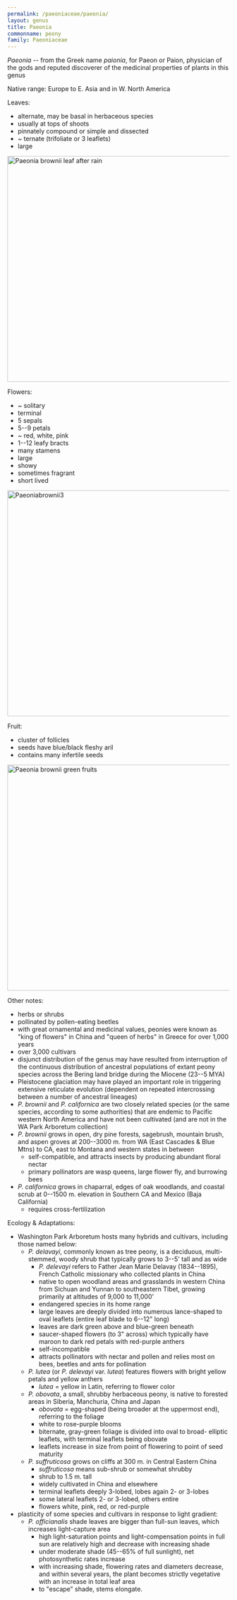 ```yaml
---
permalink: /paeoniaceae/paeonia/
layout: genus
title: Paeonia
commonname: peony
family: Paeoniaceae
---
```


*Paeonia* -- from the Greek name *paionia*, for Paeon or Paion, physician of the gods and reputed discoverer of the medicinal properties of plants in this genus

Native range: Europe to E. Asia and in W. North America

Leaves:
  - alternate, may be basal in herbaceous species
  - usually at tops of shoots
  - pinnately compound or simple and dissected
  - ~ ternate (trifoliate or 3 leaflets)
  - large

<a title="Thayne Tuason / CC BY-SA (https://creativecommons.org/licenses/by-sa/4.0)" href="https://commons.wikimedia.org/wiki/File:Paeonia_brownii_leaf_after_rain.jpg"><img width="512" alt="Paeonia brownii leaf after rain" src="https://upload.wikimedia.org/wikipedia/commons/thumb/2/2c/Paeonia_brownii_leaf_after_rain.jpg/512px-Paeonia_brownii_leaf_after_rain.jpg"></a>

Flowers:
  - ~ solitary
  - terminal
  - 5 sepals
  - 5--9 petals
  - ~ red, white, pink
  - 1--12 leafy bracts
  - many stamens
  - large
  - showy
  - sometimes fragrant
  - short lived

<a title="Cassondra Skinner / Public domain" href="https://commons.wikimedia.org/wiki/File:Paeoniabrownii3.jpg"><img width="512" alt="Paeoniabrownii3" src="https://upload.wikimedia.org/wikipedia/commons/4/4d/Paeoniabrownii3.jpg"></a>

Fruit:
  - cluster of follicles
  - seeds have blue/black fleshy aril
  - contains many infertile seeds

<a title="Thayne Tuason / CC BY-SA (https://creativecommons.org/licenses/by-sa/4.0)" href="https://commons.wikimedia.org/wiki/File:Paeonia_brownii_green_fruits.jpg"><img width="512" alt="Paeonia brownii green fruits" src="https://upload.wikimedia.org/wikipedia/commons/thumb/8/8e/Paeonia_brownii_green_fruits.jpg/512px-Paeonia_brownii_green_fruits.jpg"></a>

Other notes:
  - herbs or shrubs
  - pollinated by pollen-eating beetles
  - with great ornamental and medicinal values, peonies were known as "king of flowers" in China and "queen of herbs" in Greece for over 1,000 years
  - over 3,000 cultivars
  - disjunct distribution of the genus may have resulted from interruption of the continuous distribution of ancestral populations of extant peony species across the Bering land bridge during the Miocene (23--5 MYA)
  - Pleistocene glaciation may have played an important role in triggering extensive reticulate evolution (dependent on repeated intercrossing between a number of ancestral lineages)
  - *P. brownii* and *P. californica* are two closely related species (or the same species, according to some authorities) that are endemic to Pacific western North America and have not been cultivated (and are not in the WA Park Arboretum collection)
  - *P. brownii* grows in open, dry pine forests, sagebrush, mountain brush, and aspen groves at 200--3000 m. from WA (East Cascades & Blue Mtns) to CA, east to Montana and western states in between
    - self-compatible, and attracts insects by producing abundant floral nectar
    - primary pollinators are wasp queens, large flower fly, and burrowing bees
  - *P. californica* grows in chaparral, edges of oak woodlands, and coastal scrub at 0--1500 m. elevation in Southern CA and Mexico (Baja California)
    - requires cross-fertilization

Ecology & Adaptations:
  - Washington Park Arboretum hosts many hybrids and cultivars, including those named below:
    - *P. delavayi*, commonly known as tree peony, is a deciduous, multi-stemmed, woody shrub that typically grows to 3--5' tall and as wide
      - *P. delevayi* refers to Father Jean Marie Delavay (1834--1895), French Catholic missionary who collected plants in China
      - native to open woodland areas and grasslands in western China from Sichuan and Yunnan to southeastern Tibet, growing primarily at altitudes of 9,000 to 11,000'
      - endangered species in its home range
      - large leaves are deeply divided into numerous lance-shaped to oval leaflets (entire leaf blade to 6--12" long)
      - leaves are dark green above and blue-green beneath
      - saucer-shaped flowers (to 3" across) which typically have maroon to dark red petals with red-purple anthers
      - self-incompatible
      - attracts pollinators with nectar and pollen and relies most on bees, beetles and ants for pollination
    - *P. lutea* (or *P. delevayi* var. *lutea*) features flowers with bright yellow petals and yellow anthers  
      - *lutea* = yellow in Latin, referring to flower color
    - *P. obovata*, a small, shrubby herbaceous peony, is native to forested areas in Siberia, Manchuria, China and Japan
      - *obovata* = egg-shaped (being broader at the uppermost end), referring to the foliage
      - white to rose-purple blooms
      - biternate, gray-green foliage is divided into oval to broad- elliptic leaflets, with terminal leaflets being obovate
      - leaflets increase in size from point of flowering to point of seed maturity
    - *P. suffruticosa* grows on cliffs at 300 m. in Central Eastern China
      - *suffruticosa* means sub-shrub or somewhat shrubby
      - shrub to 1.5 m. tall
      - widely cultivated in China and elsewhere
      - terminal leaflets deeply 3-lobed, lobes again 2- or 3-lobes
      - some lateral leaflets 2- or 3-lobed, others entire
      - flowers white, pink, red, or red-purple
  - plasticity of some species and cultivars in response to light gradient:
    - *P. officianalis* shade leaves are bigger than full-sun leaves, which increases light-capture area
      - high light-saturation points and light-compensation points in full sun are relatively high and decrease with increasing shade
      - under moderate shade (45--65% of full sunlight), net photosynthetic rates increase
      - with increasing shade, flowering rates and diameters decrease, and within several years, the plant becomes strictly vegetative with an increase in total leaf area
      - to "escape" shade, stems elongate.
